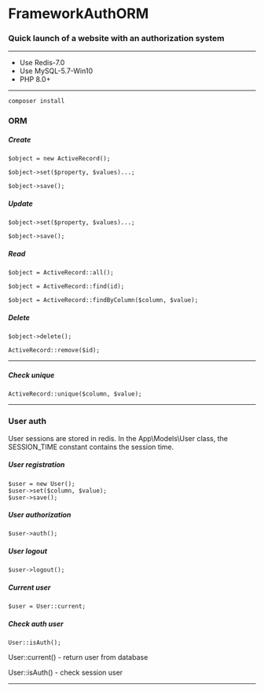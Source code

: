 # FrameworkAuthORM
### Quick launch of a website with an authorization system

_______
* Use Redis-7.0
* Use MySQL-5.7-Win10
* PHP 8.0+
_______

```
composer install
```

### ORM

##### Create

```
$object = new ActiveRecord();
```
```
$object->set($property, $values)...;
```
```
$object->save();
```

##### Update

```
$object->set($property, $values)...;
```
```
$object->save();
```

##### Read

```
$object = ActiveRecord::all();
```
```
$object = ActiveRecord::find(id);
```
```
$object = ActiveRecord::findByColumn($column, $value);
```

##### Delete

```
$object->delete();
```

```
ActiveRecord::remove($id);
```

_______

##### Check unique

```
ActiveRecord::unique($column, $value);
```

_______

### User auth

User sessions are stored in redis. In the App\Models\User class, the SESSION_TIME constant contains the session time.

##### User registration

```
$user = new User();
$user->set($column, $value);
$user->save();
```

##### User authorization

```
$user->auth();
```

##### User logout

```
$user->logout();
```

##### Current user

```
$user = User::current;
```

##### Check auth user

```
User::isAuth();
```

User::current() - return user from database

User::isAuth() - check session user

_______
